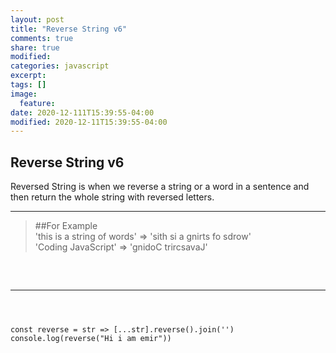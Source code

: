 ```yaml
---
layout: post
title: "Reverse String v6"
comments: true
share: true
modified:
categories: javascript
excerpt:
tags: []
image:
  feature:
date: 2020-12-111T15:39:55-04:00
modified: 2020-12-11T15:39:55-04:00
---
```


## Reverse String v6

Reversed String is when we reverse a string or a word in a sentence and then return the whole string with reversed letters.
___

> ##For Example<br>
  'this is a string of words' => 'sith si a gnirts fo sdrow'<br>
  'Coding JavaScript' => 'gnidoC trircsavaJ'<br>
>
##
<br>


___

~~~



const reverse = str => [...str].reverse().join('')
console.log(reverse("Hi i am emir"))


~~~

